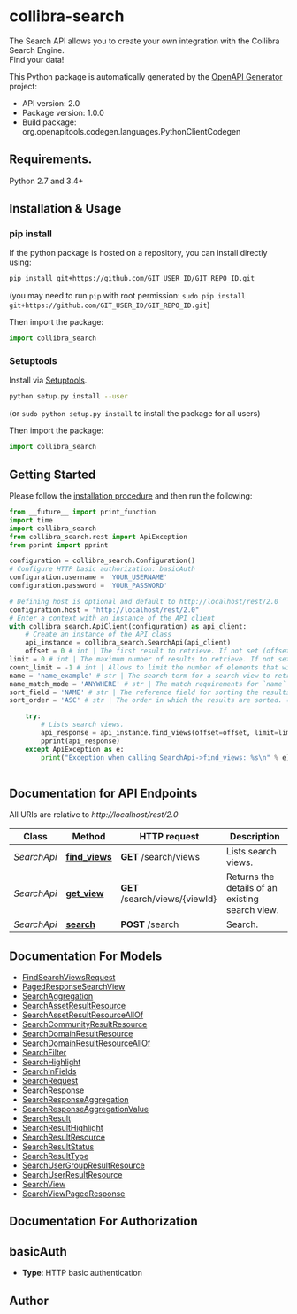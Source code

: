 # collibra-search
The Search API allows you to create your own integration with the Collibra Search Engine.<br /> Find your data!

This Python package is automatically generated by the [OpenAPI Generator](https://openapi-generator.tech) project:

- API version: 2.0
- Package version: 1.0.0
- Build package: org.openapitools.codegen.languages.PythonClientCodegen

## Requirements.

Python 2.7 and 3.4+

## Installation & Usage
### pip install

If the python package is hosted on a repository, you can install directly using:

```sh
pip install git+https://github.com/GIT_USER_ID/GIT_REPO_ID.git
```
(you may need to run `pip` with root permission: `sudo pip install git+https://github.com/GIT_USER_ID/GIT_REPO_ID.git`)

Then import the package:
```python
import collibra_search
```

### Setuptools

Install via [Setuptools](http://pypi.python.org/pypi/setuptools).

```sh
python setup.py install --user
```
(or `sudo python setup.py install` to install the package for all users)

Then import the package:
```python
import collibra_search
```

## Getting Started

Please follow the [installation procedure](#installation--usage) and then run the following:

```python
from __future__ import print_function
import time
import collibra_search
from collibra_search.rest import ApiException
from pprint import pprint

configuration = collibra_search.Configuration()
# Configure HTTP basic authorization: basicAuth
configuration.username = 'YOUR_USERNAME'
configuration.password = 'YOUR_PASSWORD'

# Defining host is optional and default to http://localhost/rest/2.0
configuration.host = "http://localhost/rest/2.0"
# Enter a context with an instance of the API client
with collibra_search.ApiClient(configuration) as api_client:
    # Create an instance of the API class
    api_instance = collibra_search.SearchApi(api_client)
    offset = 0 # int | The first result to retrieve. If not set (offset = <code>0</code>), results will be retrieved starting from row <code>0</code>. (optional) (default to 0)
limit = 0 # int | The maximum number of results to retrieve. If not set (limit = <code>0</code>), the default limit will be used. (optional) (default to 0)
count_limit = -1 # int | Allows to limit the number of elements that will be counted. -1 will count everything and 0 will cause the count to be skipped (optional) (default to -1)
name = 'name_example' # str | The search term for a search view to retrieve.<br /> The query is case sensitive and does not support wildcards.<br /> Use in conjunction with `nameMatchMode`. (optional)
name_match_mode = 'ANYWHERE' # str | The match requirements for `name` queries.<br /> Works in conjunction with `name`. The search is case-sensitive. (optional) (default to 'ANYWHERE')
sort_field = 'NAME' # str | The reference field for sorting the results. (optional) (default to 'NAME')
sort_order = 'ASC' # str | The order in which the results are sorted. (optional) (default to 'ASC')

    try:
        # Lists search views.
        api_response = api_instance.find_views(offset=offset, limit=limit, count_limit=count_limit, name=name, name_match_mode=name_match_mode, sort_field=sort_field, sort_order=sort_order)
        pprint(api_response)
    except ApiException as e:
        print("Exception when calling SearchApi->find_views: %s\n" % e)
    
```

## Documentation for API Endpoints

All URIs are relative to *http://localhost/rest/2.0*

Class | Method | HTTP request | Description
------------ | ------------- | ------------- | -------------
*SearchApi* | [**find_views**](docs/SearchApi.md#find_views) | **GET** /search/views | Lists search views.
*SearchApi* | [**get_view**](docs/SearchApi.md#get_view) | **GET** /search/views/{viewId} | Returns the details of an existing search view.
*SearchApi* | [**search**](docs/SearchApi.md#search) | **POST** /search | Search.


## Documentation For Models

 - [FindSearchViewsRequest](docs/FindSearchViewsRequest.md)
 - [PagedResponseSearchView](docs/PagedResponseSearchView.md)
 - [SearchAggregation](docs/SearchAggregation.md)
 - [SearchAssetResultResource](docs/SearchAssetResultResource.md)
 - [SearchAssetResultResourceAllOf](docs/SearchAssetResultResourceAllOf.md)
 - [SearchCommunityResultResource](docs/SearchCommunityResultResource.md)
 - [SearchDomainResultResource](docs/SearchDomainResultResource.md)
 - [SearchDomainResultResourceAllOf](docs/SearchDomainResultResourceAllOf.md)
 - [SearchFilter](docs/SearchFilter.md)
 - [SearchHighlight](docs/SearchHighlight.md)
 - [SearchInFields](docs/SearchInFields.md)
 - [SearchRequest](docs/SearchRequest.md)
 - [SearchResponse](docs/SearchResponse.md)
 - [SearchResponseAggregation](docs/SearchResponseAggregation.md)
 - [SearchResponseAggregationValue](docs/SearchResponseAggregationValue.md)
 - [SearchResult](docs/SearchResult.md)
 - [SearchResultHighlight](docs/SearchResultHighlight.md)
 - [SearchResultResource](docs/SearchResultResource.md)
 - [SearchResultStatus](docs/SearchResultStatus.md)
 - [SearchResultType](docs/SearchResultType.md)
 - [SearchUserGroupResultResource](docs/SearchUserGroupResultResource.md)
 - [SearchUserResultResource](docs/SearchUserResultResource.md)
 - [SearchView](docs/SearchView.md)
 - [SearchViewPagedResponse](docs/SearchViewPagedResponse.md)


## Documentation For Authorization


## basicAuth

- **Type**: HTTP basic authentication


## Author




